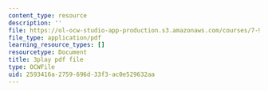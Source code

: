 ```yaml
---
content_type: resource
description: ''
file: https://ol-ocw-studio-app-production.s3.amazonaws.com/courses/7-91j-foundations-of-computational-and-systems-biology-spring-2014/2593416a2759696d33f3ac0e529632aa_6ROBp57G2ZI.pdf
file_type: application/pdf
learning_resource_types: []
resourcetype: Document
title: 3play pdf file
type: OCWFile
uid: 2593416a-2759-696d-33f3-ac0e529632aa
---
```

